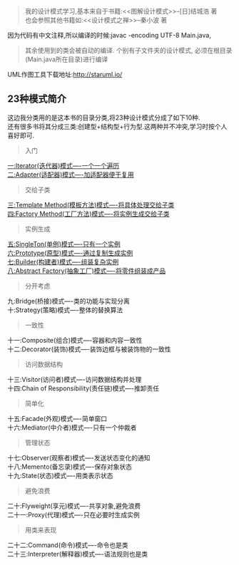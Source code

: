 >我的设计模式学习,基本来自于书籍:<<图解设计模式>>–[日]结城浩 著  
也会参照其他书籍如:<<设计模式之禅>>–秦小波 著  

因为代码有中文注释,所以编译的时候:javac -encoding UTF-8 Main.java​,

> 其余使用到的类会被自动的编译.  个别有子文件夹的设计模式, 必须在根目录(Main.java所在目录)进行编译

UML作图工具下载地址:http://staruml.io/  

## 23种模式简介
这边我分类用的是这本书的目录分类,将23种设计模式分成了如下10种.  
还有很多书将其分成三类:创建型+结构型+行为型.这两种并不冲突,学习时按个人喜好即可.

>入门  

[一:Iterator(迭代器)模式—-一个一个遍历](https://huija.github.io/2017/10/06/iterator-design-pattern/)  
[二:Adapter(适配器)模式—-加适配器便于复用](https://huija.github.io/2017/11/11/adapter-design-pattern/)
>交给子类  

[三:Template Method(模板方法)模式—-将具体处理交给子类](https://huija.github.io/2017/11/10/template-method-design-pattern/)   
[四:Factory Method(工厂方法)模式—-将实例生成交给子类](https://huija.github.io/2017/10/17/factory-design-pattern/)
>实例生成

[五:SingleTon(单例)模式—-只有一个实例](https://huija.github.io/2017/11/12/singleton-design-pattern/)  
[六:Prototype(原型)模式—-通过复制生成实例](https://huija.github.io/2018/12/20/prototype-design-pattern/)  
[七:Builder(构建者)模式—-组装复杂实例](https://huija.github.io/2019/01/08/builder-design-pattern/)  
[八:Abstract Factory(抽象工厂)模式—-将零件组装成产品](https://huija.github.io/2019/02/23/abfactory-design-pattern/)

>分开考虑

九:Bridge(桥接)模式—-类的功能与实现分离  
十:Strategy(策略)模式—-整体的替换算法
>一致性

十一:Composite(组合)模式—-容器和内容一致性  
十二:Decorator(装饰)模式—-装饰边框与被装饰物的一致性
>访问数据结构

十三:Visitor(访问者)模式—-访问数据结构并处理  
十四:Chain of Responsibility(责任链)模式—-推卸责任
>简单化

十五:Facade(外观)模式—-简单窗口  
十六:Mediator(中介者)模式—-只有一个仲裁者
>管理状态

十七:Observer(观察者)模式—-发送状态变化的通知  
十八:Memento(备忘录)模式—-保存对象状态  
十九:State(状态)模式—-用类表示状态
>避免浪费

二十:Flyweight(享元)模式—-共享对象,避免浪费  
二十一:Proxy(代理)模式—-只在必要时生成实例
>用类来表现

二十二:Command(命令)模式—-命令也是类  
二十三:Interpreter(解释器)模式—-语法规则也是类